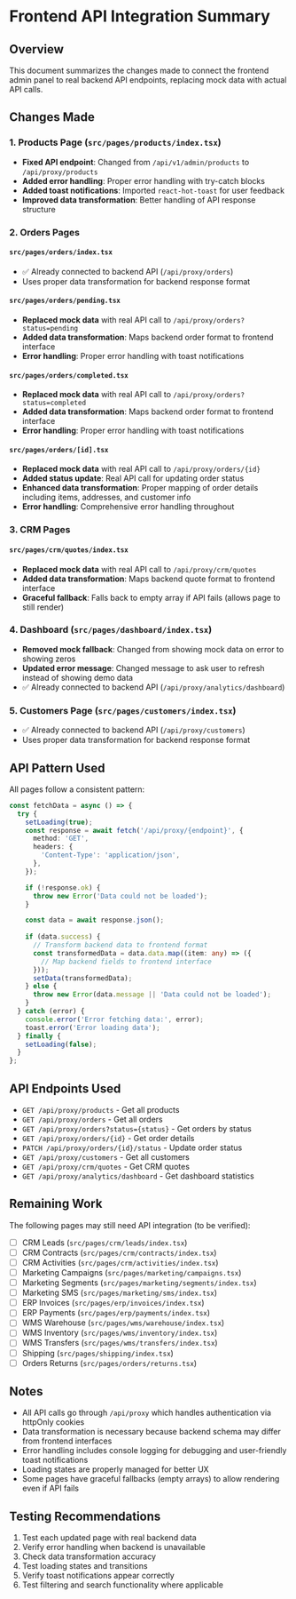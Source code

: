 # Frontend API Integration Summary

## Overview
This document summarizes the changes made to connect the frontend admin panel to real backend API endpoints, replacing mock data with actual API calls.

## Changes Made

### 1. Products Page (`src/pages/products/index.tsx`)
- **Fixed API endpoint**: Changed from `/api/v1/admin/products` to `/api/proxy/products`
- **Added error handling**: Proper error handling with try-catch blocks
- **Added toast notifications**: Imported `react-hot-toast` for user feedback
- **Improved data transformation**: Better handling of API response structure

### 2. Orders Pages

#### `src/pages/orders/index.tsx`
- ✅ Already connected to backend API (`/api/proxy/orders`)
- Uses proper data transformation for backend response format

#### `src/pages/orders/pending.tsx`
- **Replaced mock data** with real API call to `/api/proxy/orders?status=pending`
- **Added data transformation**: Maps backend order format to frontend interface
- **Error handling**: Proper error handling with toast notifications

#### `src/pages/orders/completed.tsx`
- **Replaced mock data** with real API call to `/api/proxy/orders?status=completed`
- **Added data transformation**: Maps backend order format to frontend interface
- **Error handling**: Proper error handling with toast notifications

#### `src/pages/orders/[id].tsx`
- **Replaced mock data** with real API call to `/api/proxy/orders/{id}`
- **Added status update**: Real API call for updating order status
- **Enhanced data transformation**: Proper mapping of order details including items, addresses, and customer info
- **Error handling**: Comprehensive error handling throughout

### 3. CRM Pages

#### `src/pages/crm/quotes/index.tsx`
- **Replaced mock data** with real API call to `/api/proxy/crm/quotes`
- **Added data transformation**: Maps backend quote format to frontend interface
- **Graceful fallback**: Falls back to empty array if API fails (allows page to still render)

### 4. Dashboard (`src/pages/dashboard/index.tsx`)
- **Removed mock fallback**: Changed from showing mock data on error to showing zeros
- **Updated error message**: Changed message to ask user to refresh instead of showing demo data
- ✅ Already connected to backend API (`/api/proxy/analytics/dashboard`)

### 5. Customers Page (`src/pages/customers/index.tsx`)
- ✅ Already connected to backend API (`/api/proxy/customers`)
- Uses proper data transformation for backend response format

## API Pattern Used

All pages follow a consistent pattern:

```typescript
const fetchData = async () => {
  try {
    setLoading(true);
    const response = await fetch('/api/proxy/{endpoint}', {
      method: 'GET',
      headers: {
        'Content-Type': 'application/json',
      },
    });

    if (!response.ok) {
      throw new Error('Data could not be loaded');
    }

    const data = await response.json();
    
    if (data.success) {
      // Transform backend data to frontend format
      const transformedData = data.data.map((item: any) => ({
        // Map backend fields to frontend interface
      }));
      setData(transformedData);
    } else {
      throw new Error(data.message || 'Data could not be loaded');
    }
  } catch (error) {
    console.error('Error fetching data:', error);
    toast.error('Error loading data');
  } finally {
    setLoading(false);
  }
};
```

## API Endpoints Used

- `GET /api/proxy/products` - Get all products
- `GET /api/proxy/orders` - Get all orders
- `GET /api/proxy/orders?status={status}` - Get orders by status
- `GET /api/proxy/orders/{id}` - Get order details
- `PATCH /api/proxy/orders/{id}/status` - Update order status
- `GET /api/proxy/customers` - Get all customers
- `GET /api/proxy/crm/quotes` - Get CRM quotes
- `GET /api/proxy/analytics/dashboard` - Get dashboard statistics

## Remaining Work

The following pages may still need API integration (to be verified):

- [ ] CRM Leads (`src/pages/crm/leads/index.tsx`)
- [ ] CRM Contracts (`src/pages/crm/contracts/index.tsx`)
- [ ] CRM Activities (`src/pages/crm/activities/index.tsx`)
- [ ] Marketing Campaigns (`src/pages/marketing/campaigns.tsx`)
- [ ] Marketing Segments (`src/pages/marketing/segments/index.tsx`)
- [ ] Marketing SMS (`src/pages/marketing/sms/index.tsx`)
- [ ] ERP Invoices (`src/pages/erp/invoices/index.tsx`)
- [ ] ERP Payments (`src/pages/erp/payments/index.tsx`)
- [ ] WMS Warehouse (`src/pages/wms/warehouse/index.tsx`)
- [ ] WMS Inventory (`src/pages/wms/inventory/index.tsx`)
- [ ] WMS Transfers (`src/pages/wms/transfers/index.tsx`)
- [ ] Shipping (`src/pages/shipping/index.tsx`)
- [ ] Orders Returns (`src/pages/orders/returns.tsx`)

## Notes

- All API calls go through `/api/proxy` which handles authentication via httpOnly cookies
- Data transformation is necessary because backend schema may differ from frontend interfaces
- Error handling includes console logging for debugging and user-friendly toast notifications
- Loading states are properly managed for better UX
- Some pages have graceful fallbacks (empty arrays) to allow rendering even if API fails

## Testing Recommendations

1. Test each updated page with real backend data
2. Verify error handling when backend is unavailable
3. Check data transformation accuracy
4. Test loading states and transitions
5. Verify toast notifications appear correctly
6. Test filtering and search functionality where applicable

